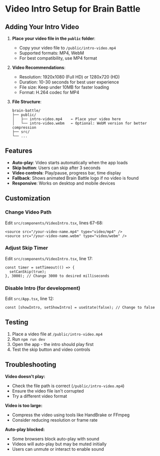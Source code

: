 # Video Intro Setup for Brain Battle

## Adding Your Intro Video

1. **Place your video file in the `public` folder**:
   - Copy your video file to `/public/intro-video.mp4`
   - Supported formats: MP4, WebM
   - For best compatibility, use MP4 format

2. **Video Recommendations**:
   - Resolution: 1920x1080 (Full HD) or 1280x720 (HD)
   - Duration: 10-30 seconds for best user experience
   - File size: Keep under 10MB for faster loading
   - Format: H.264 codec for MP4

3. **File Structure**:
   ```
   brain-battle/
   ├── public/
   │   ├── intro-video.mp4    ← Place your video here
   │   └── intro-video.webm   ← Optional: WebM version for better compression
   ├── src/
   └── ...
   ```

## Features

- **Auto-play**: Video starts automatically when the app loads
- **Skip button**: Users can skip after 3 seconds
- **Video controls**: Play/pause, progress bar, time display
- **Fallback**: Shows animated Brain Battle logo if no video is found
- **Responsive**: Works on desktop and mobile devices

## Customization

### Change Video Path
Edit `src/components/VideoIntro.tsx`, lines 67-68:
```tsx
<source src="/your-video-name.mp4" type="video/mp4" />
<source src="/your-video-name.webm" type="video/webm" />
```

### Adjust Skip Timer
Edit `src/components/VideoIntro.tsx`, line 17:
```tsx
const timer = setTimeout(() => {
  setCanSkip(true);
}, 3000); // Change 3000 to desired milliseconds
```

### Disable Intro (for development)
Edit `src/App.tsx`, line 12:
```tsx
const [showIntro, setShowIntro] = useState(false); // Change to false
```

## Testing

1. Place a video file at `/public/intro-video.mp4`
2. Run `npm run dev`
3. Open the app - the intro should play first
4. Test the skip button and video controls

## Troubleshooting

**Video doesn't play:**
- Check the file path is correct (`/public/intro-video.mp4`)
- Ensure the video file isn't corrupted
- Try a different video format

**Video is too large:**
- Compress the video using tools like HandBrake or FFmpeg
- Consider reducing resolution or frame rate

**Auto-play blocked:**
- Some browsers block auto-play with sound
- Videos will auto-play but may be muted initially
- Users can unmute or interact to enable sound 
